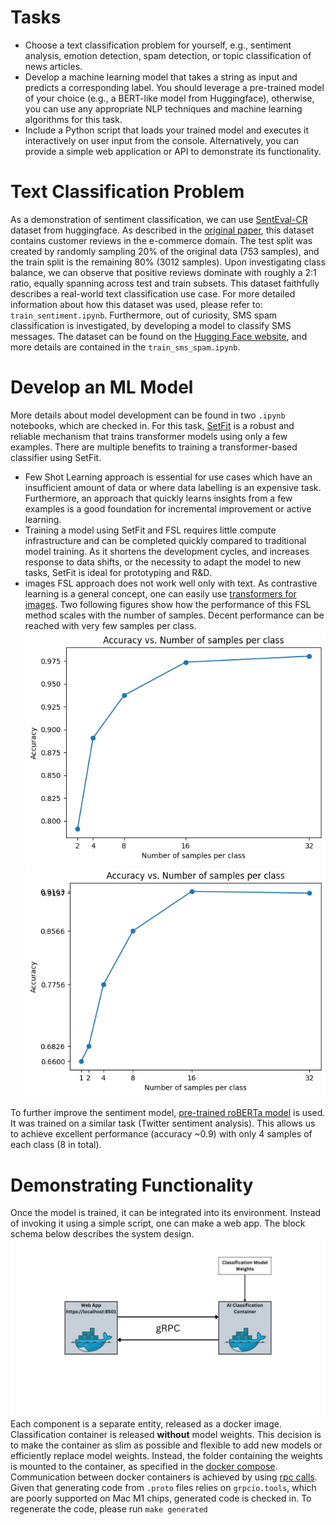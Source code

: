 # Tasks
* Choose a text classification problem for yourself, e.g., sentiment analysis, emotion detection, spam detection, or topic classification of news articles.
* Develop a machine learning model that takes a string as input and predicts a corresponding label. You should leverage a pre-trained model of your choice (e.g., a BERT-like model from Huggingface), otherwise, you can use any appropriate NLP techniques and machine learning algorithms for this task.
* Include a Python script that loads your trained model and executes it interactively on user input from the console. Alternatively, you can provide a simple web application or API to demonstrate its functionality.

# Text Classification Problem
As a demonstration of sentiment classification, we can use [SentEval-CR](https://huggingface.co/datasets/SetFit/SentEval-CR) dataset from huggingface. As described in the [original paper](https://dl.acm.org/doi/10.1145/1014052.1014073), this dataset contains customer reviews in the e-commerce domain. The test split was created by randomly sampling 20% of the original data (753 samples), and the train split is the remaining 80% (3012 samples). Upon investigating class balance, we can observe that positive reviews dominate with roughly a 2:1 ratio, equally spanning across test and train subsets. This dataset faithfully describes a real-world text classification use case. For more detailed information about how this dataset was used, please refer to: `train_sentiment.ipynb`. Furthermore, out of curiosity, SMS spam classification is investigated, by developing a model to classify SMS messages. The dataset can be found on the [Hugging Face website](https://huggingface.co/datasets/sms_spam), and more details are contained in the `train_sms_spam.ipynb`.

# Develop an ML Model
More details about model development can be found in two `.ipynb` notebooks, which are checked in. For this task, [SetFit](https://huggingface.co/blog/setfit) is a robust and reliable mechanism that trains transformer models using only a few examples. 
There are multiple benefits to training a transformer-based classifier using SetFit.
* Few Shot Learning approach is essential for use cases which have an insufficient amount of data or where data labelling is an expensive task. Furthermore, an approach that quickly learns insights from a few examples is a good foundation for incremental improvement or active learning.
* Training a model using SetFit and FSL requires little compute infrastructure and can be completed quickly compared to traditional model training. As it shortens the development cycles, and increases response to data shifts, or the necessity to adapt the model to new tasks, SetFit is ideal for prototyping and R&D.
* images FSL approach does not work well only with text. As contrastive learning is a general concept, one can easily use [transformers for images](https://huggingface.co/sentence-transformers/clip-ViT-B-32).
Two following figures show how the performance of this FSL method scales with the number of samples. Decent performance can be reached with very few samples per class.
![Performance of the sentiment classification model vs number of training samples](https://github.com/ivanko-94/sentiment-classification/blob/sentiment-classification-service/figures/sentiment-performance-curve.png)
![Performance of the SMS classification model vs number of training samples](https://github.com/ivanko-94/sentiment-classification/blob/sentiment-classification-service/figures/sms-performance-curve.png)

To further improve the sentiment model, [pre-trained roBERTa model](https://huggingface.co/cardiffnlp/twitter-roberta-base-sentiment) is used. It was trained on a similar task (Twitter sentiment analysis). This allows us to achieve excellent performance (accuracy ~0.9) with only 4 samples of each class (8 in total).

# Demonstrating Functionality
Once the model is trained, it can be integrated into its environment. Instead of invoking it using a simple script, one can make a  web app. The block schema below describes the system design.
![System Block Diagram](https://github.com/ivanko-94/sentiment-classification/blob/sentiment-classification-service/figures/sys-design.png)
Each component is a separate entity, released as a docker image. Classification container is released **without** model weights. This decision is to make the container as slim as possible and flexible to add new models or efficiently replace model weights. Instead, the folder containing the weights is mounted to the container, as specified in the [docker compose](https://github.com/ivanko-94/sentiment-classification/blob/sentiment-classification-service/docker-compose.yml#L21).
Communication between docker containers is achieved by using [rpc calls](https://github.com/ivanko-94/sentiment-classification/blob/sentiment-classification-service/proto/text_classification_service.proto#L8). Given that generating code from `.proto` files relies on `grpcio.tools`, which are poorly supported on Mac M1 chips, generated code is checked in. To regenerate the code, please run `make generated`
